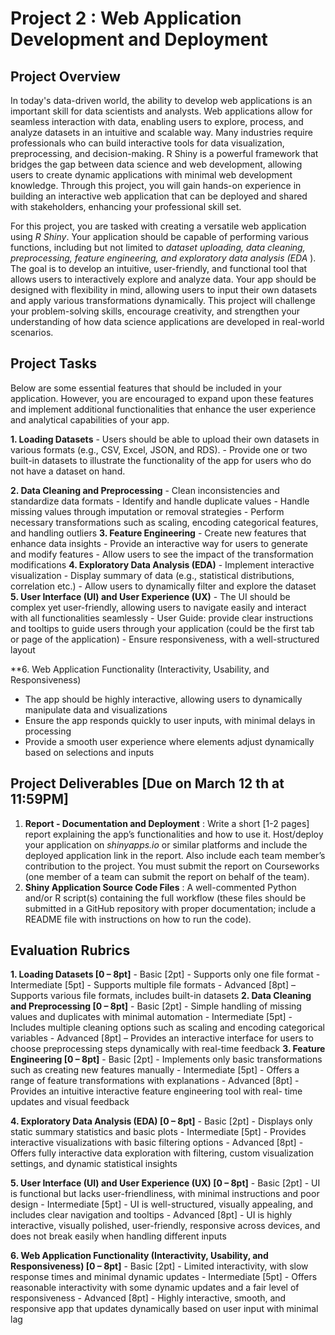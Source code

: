 # Project 2 : Web Application Development and Deployment

## Project Overview

In today's data-driven world, the ability to develop web applications is an important skill for
data scientists and analysts. Web applications allow for seamless interaction with data,
enabling users to explore, process, and analyze datasets in an intuitive and scalable way.
Many industries require professionals who can build interactive tools for data visualization,
preprocessing, and decision-making. R Shiny is a powerful framework that bridges the gap
between data science and web development, allowing users to create dynamic applications
with minimal web development knowledge. Through this project, you will gain hands-on
experience in building an interactive web application that can be deployed and shared with
stakeholders, enhancing your professional skill set.

For this project, you are tasked with creating a versatile web application using _R Shiny_. Your
application should be capable of performing various functions, including but not limited to
_dataset uploading, data cleaning, preprocessing, feature engineering, and exploratory data
analysis (EDA_ ). The goal is to develop an intuitive, user-friendly, and functional tool that
allows users to interactively explore and analyze data. Your app should be designed with
flexibility in mind, allowing users to input their own datasets and apply various
transformations dynamically. This project will challenge your problem-solving skills,
encourage creativity, and strengthen your understanding of how data science applications
are developed in real-world scenarios.

## Project Tasks

Below are some essential features that should be included in your application. However, you
are encouraged to expand upon these features and implement additional functionalities that
enhance the user experience and analytical capabilities of your app.

**1. Loading Datasets**
    - Users should be able to upload their own datasets in various formats (e.g., CSV,
       Excel, JSON, and RDS).
    - Provide one or two built-in datasets to illustrate the functionality of the app for users
       who do not have a dataset on hand.


**2. Data Cleaning and Preprocessing**
    - Clean inconsistencies and standardize data formats
    - Identify and handle duplicate values
    - Handle missing values through imputation or removal strategies
    - Perform necessary transformations such as scaling, encoding categorical
       features, and handling outliers
**3. Feature Engineering**
    - Create new features that enhance data insights
    - Provide an interactive way for users to generate and modify features
    - Allow users to see the impact of the transformation modifications
**4. Exploratory Data Analysis (EDA)**
    - Implement interactive visualization
    - Display summary of data (e.g., statistical distributions, correlation etc.)
    - Allow users to dynamically filter and explore the dataset
**5. User Interface (UI) and User Experience (UX)**
    - The UI should be complex yet user-friendly, allowing users to navigate easily and
       interact with all functionalities seamlessly
    - User Guide: provide clear instructions and tooltips to guide users through your
       application (could be the first tab or page of the application)
    - Ensure responsiveness, with a well-structured layout

**6. Web Application Functionality (Interactivity, Usability, and Responsiveness)

- The app should be highly interactive, allowing users to dynamically manipulate
    data and visualizations
- Ensure the app responds quickly to user inputs, with minimal delays in processing
- Provide a smooth user experience where elements adjust dynamically based on
    selections and inputs


## Project Deliverables [Due on March 12 th at 11:59PM]

1. **Report - Documentation and Deployment** : Write a short [1-2 pages] report explaining
    the app’s functionalities and how to use it. Host/deploy your application on _shinyapps.io_
    or similar platforms and include the deployed application link in the report. Also include
    each team member’s contribution to the project.
    You must submit the report on Courseworks (one member of a team can submit the
    report on behalf of the team).
2. **Shiny Application Source Code Files** : A well-commented Python and/or R script(s)
    containing the full workflow (these files should be submitted in a GitHub repository with
    proper documentation; include a README file with instructions on how to run the code).

## Evaluation Rubrics

**1. Loading Datasets [0 – 8pt]**
    - Basic [2pt] - Supports only one file format
    - Intermediate [5pt] - Supports multiple file formats
    - Advanced [8pt] – Supports various file formats, includes built-in datasets
**2. Data Cleaning and Preprocessing [0 – 8pt]**
    - Basic [2pt] - Simple handling of missing values and duplicates with minimal
       automation
    - Intermediate [5pt] - Includes multiple cleaning options such as scaling and encoding
       categorical variables
    - Advanced [8pt] – Provides an interactive interface for users to choose preprocessing
       steps dynamically with real-time feedback
**3. Feature Engineering [0 – 8pt]**
    - Basic [2pt] - Implements only basic transformations such as creating new features
       manually
    - Intermediate [5pt] - Offers a range of feature transformations with explanations
    - Advanced [8pt] - Provides an intuitive interactive feature engineering tool with real-
       time updates and visual feedback


**4. Exploratory Data Analysis (EDA) [0 – 8pt]**
    - Basic [2pt] - Displays only static summary statistics and basic plots
    - Intermediate [5pt] - Provides interactive visualizations with basic filtering options
    - Advanced [8pt] - Offers fully interactive data exploration with filtering, custom
       visualization settings, and dynamic statistical insights


**5. User Interface (UI) and User Experience (UX) [0 – 8pt]**
    - Basic [2pt] - UI is functional but lacks user-friendliness, with minimal instructions and
       poor design
    - Intermediate [5pt] - UI is well-structured, visually appealing, and includes clear
       navigation and tooltips
    - Advanced [8pt] - UI is highly interactive, visually polished, user-friendly, responsive
       across devices, and does not break easily when handling different inputs
       
**6. Web Application Functionality (Interactivity, Usability, and Responsiveness) [0 – 8pt]**
    - Basic [2pt] - Limited interactivity, with slow response times and minimal dynamic
       updates
    - Intermediate [5pt] - Offers reasonable interactivity with some dynamic updates and
       a fair level of responsiveness
    - Advanced [8pt] - Highly interactive, smooth, and responsive app that updates
       dynamically based on user input with minimal lag
